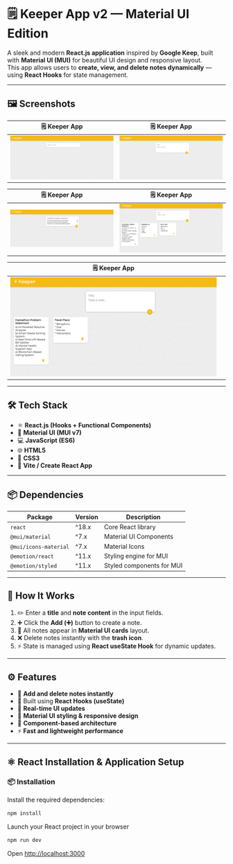 # 🗒️ Keeper App v2 — Material UI Edition

A sleek and modern **React.js application** inspired by **Google Keep**, built with **Material UI (MUI)** for beautiful UI design and responsive layout.  
This app allows users to **create, view, and delete notes dynamically** — using **React Hooks** for state management.

---

## 🖼️ Screenshots  

| 🗒️ Keeper App | 🗒️ Keeper App |
|----------------|----------------|
| ![Keeper App 1](./imgg/kee1.png) | ![Keeper App 2](./imgg/kee2.png) |

| 🗒️ Keeper App | 🗒️ Keeper App |
|----------------|----------------|
| ![Keeper App 3](./imgg/kee3.png) | ![Keeper App 4](./imgg/kee4.png) |

| 🗒️ Keeper App |   |
|----------------|---|
| ![Keeper App 5](./imgg/kee5.png) |   |

---

## 🛠️ Tech Stack

- ⚛️ **React.js (Hooks + Functional Components)**
- 🎨 **Material UI (MUI v7)**  
- 💻 **JavaScript (ES6)**  
- 🌐 **HTML5**  
- 🎨 **CSS3**  
- 🚀 **Vite / Create React App**

---

## 📦 Dependencies

| Package | Version | Description |
|----------|----------|-------------|
| `react` | ^18.x | Core React library |
| `@mui/material` | ^7.x | Material UI Components |
| `@mui/icons-material` | ^7.x | Material Icons |
| `@emotion/react` | ^11.x | Styling engine for MUI |
| `@emotion/styled` | ^11.x | Styled components for MUI |

---

## 🧠 How It Works

1. ✏️ Enter a **title** and **note content** in the input fields.  
2. ➕ Click the **Add (➕)** button to create a note.  
3. 📄 All notes appear in **Material UI cards** layout.  
4. ❌ Delete notes instantly with the **trash icon**.  
5. ⚡ State is managed using **React useState Hook** for dynamic updates.  

---

## ⚙️ Features

- 🧩 **Add and delete notes instantly**  
- 🧠 Built using **React Hooks (useState)**  
- 💾 **Real-time UI updates**  
- 🎨 **Material UI styling & responsive design**  
- 🧱 **Component-based architecture**  
- ⚡ **Fast and lightweight performance**

---


## ⚛️ React Installation & Application Setup

### 📦 Installation

Install the required dependencies:
```bash
npm install
```

Launch your React project in your browser
```bash
npm run dev
```
 Open [http://localhost:3000](http://localhost:3000)

